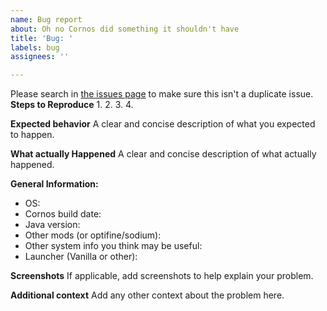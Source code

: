 ```yaml
---
name: Bug report
about: Oh no Cornos did something it shouldn't have
title: 'Bug: '
labels: bug
assignees: ''

---
```


Please search in [the issues page](https://github.com/AriliusClient/Cornos/issues?q=) to make sure this isn't a duplicate issue. 
**Steps to Reproduce**
1. 
2. 
3. 
4. 

**Expected behavior**
A clear and concise description of what you expected to happen.

**What actually Happened**
A clear and concise description of what actually happened. 

**General Information:**
 - OS: 
 - Cornos build date: 
 - Java version: 
 - Other mods (or optifine/sodium):
 - Other system info you think may be useful:
 - Launcher (Vanilla or other):
 
**Screenshots**
If applicable, add screenshots to help explain your problem.

**Additional context**
Add any other context about the problem here.
